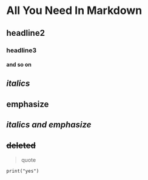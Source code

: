 # All You Need In Markdown
## headline2
### headline3
#### and so on
*italics*
---
**emphasize**
---
***italics and emphasize***
---
~~deleted~~
---
>quote

    print("yes")
